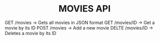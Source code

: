 <h1 align="center">MOVIES API</h1>

GET /movies -> Gets all movies in JSON format
GET /movies/ID -> Get a movie by its ID
POST /movies -> Add a new movie
DELTE /movies/ID -> Deletes a movie by its ID

